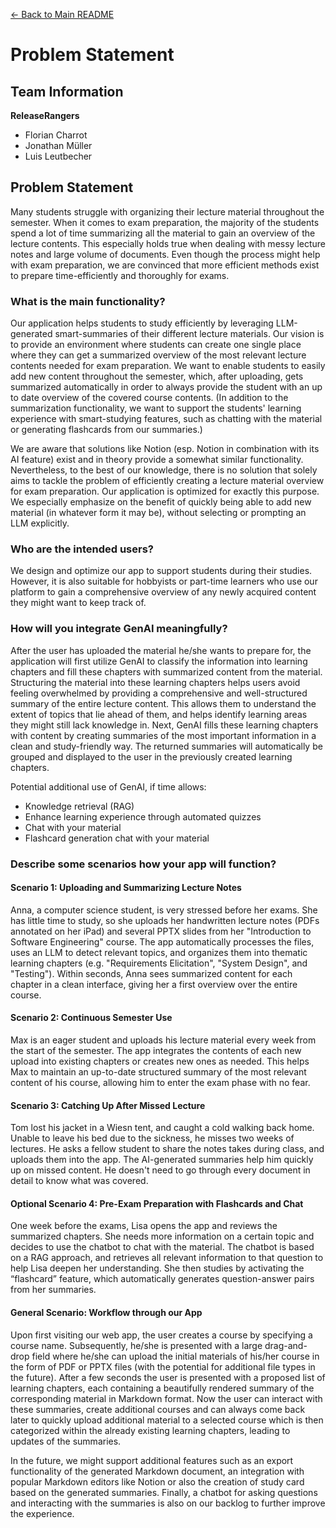 [← Back to Main README](../README.md)

# Problem Statement

## Team Information

**ReleaseRangers**

- Florian Charrot
- Jonathan Müller
- Luis Leutbecher

## Problem Statement

Many students struggle with organizing their lecture material throughout the semester. When it comes to exam preparation, the majority of the students spend a lot of time summarizing all the material to gain an overview of the lecture contents. This especially holds true when dealing with messy lecture notes and large volume of documents. Even though the process might help with exam preparation, we are convinced that more efficient methods exist to prepare time-efficiently and thoroughly for exams.

### What is the main functionality?

Our application helps students to study efficiently by leveraging LLM-generated smart-summaries of their different lecture materials. Our vision is to provide an environment where students can create one single place where they can get a summarized overview of the most relevant lecture contents needed for exam preparation. We want to enable students to easily add new content throughout the semester, which, after uploading, gets summarized automatically in order to always provide the student with an up to date overview of the covered course contents. (In addition to the summarization functionality, we want to support the students' learning experience with smart-studying features, such as chatting with the material or generating flashcards from our summaries.)

We are aware that solutions like Notion (esp. Notion in combination with its AI feature) exist and in theory provide a somewhat similar functionality. Nevertheless, to the best of our knowledge, there is no solution that solely aims to tackle the problem of efficiently creating a lecture material overview for exam preparation. Our application is optimized for exactly this purpose. We especially emphasize on the benefit of quickly being able to add new material (in whatever form it may be), without selecting or prompting an LLM explicitly.

### Who are the intended users?

We design and optimize our app to support students during their studies. However, it is also suitable for hobbyists or part-time learners who use our platform to gain a comprehensive overview of any newly acquired content they might want to keep track of.

### How will you integrate GenAI meaningfully?

After the user has uploaded the material he/she wants to prepare for, the application will first utilize GenAI to classify the information into learning chapters and fill these chapters with summarized content from the material. Structuring the material into these learning chapters helps users avoid feeling overwhelmed by providing a comprehensive and well-structured summary of the entire lecture content. This allows them to understand the extent of topics that lie ahead of them, and helps identify learning areas they might still lack knowledge in.
Next, GenAI fills these learning chapters with content by creating summaries of the most important information in a clean and study-friendly way. The returned summaries will automatically be grouped and displayed to the user in the previously created learning chapters.

Potential additional use of GenAI, if time allows:

- Knowledge retrieval (RAG)
- Enhance learning experience through automated quizzes
- Chat with your material
- Flashcard generation chat with your material

### Describe some scenarios how your app will function?

#### Scenario 1: Uploading and Summarizing Lecture Notes

Anna, a computer science student, is very stressed before her exams. She has little time to study, so she uploads her handwritten lecture notes (PDFs annotated on her iPad) and several PPTX slides from her "Introduction to Software Engineering" course. The app automatically processes the files, uses an LLM to detect relevant topics, and organizes them into thematic learning chapters (e.g. "Requirements Elicitation", "System Design", and "Testing"). Within seconds, Anna sees summarized content for each chapter in a clean interface, giving her a first overview over the entire course.

#### Scenario 2: Continuous Semester Use

Max is an eager student and uploads his lecture material every week from the start of the semester. The app integrates the contents of each new upload into existing chapters or creates new ones as needed. This helps Max to maintain an up-to-date structured summary of the most relevant content of his course, allowing him to enter the exam phase with no fear.

#### Scenario 3: Catching Up After Missed Lecture

Tom lost his jacket in a Wiesn tent, and caught a cold walking back home. Unable to leave his bed due to the sickness, he misses two weeks of lectures. He asks a fellow student to share the notes takes during class, and uploads them into the app. The AI-generated summaries help him quickly up on missed content. He doesn't need to go through every document in detail to know what was covered.

#### Optional Scenario 4: Pre-Exam Preparation with Flashcards and Chat

One week before the exams, Lisa opens the app and reviews the summarized chapters. She needs more information on a certain topic and decides to use the chatbot to chat with the material. The chatbot is based on a RAG approach, and retrieves all relevant information to that question to help Lisa deepen her understanding. She then studies by activating the “flashcard” feature, which automatically generates question-answer pairs from her summaries.

#### General Scenario: Workflow through our App

Upon first visiting our web app, the user creates a course by specifying a course name. Subsequently, he/she is presented with a large drag-and-drop field where he/she can upload the initial materials of his/her course in the form of PDF or PPTX files (with the potential for additional file types in the future). After a few seconds the user is presented with a proposed list of learning chapters, each containing a beautifully rendered summary of the corresponding material in Markdown format.
Now the user can interact with these summaries, create additional courses and can always come back later to quickly upload additional material to a selected course which is then categorized within the already existing learning chapters, leading to updates of the summaries.

In the future, we might support additional features such as an export functionality of the generated Markdown document, an integration with popular Markdown editors like Notion or also the creation of study card based on the generated summaries. Finally, a chatbot for asking questions and interacting with the summaries is also on our backlog to further improve the experience.
